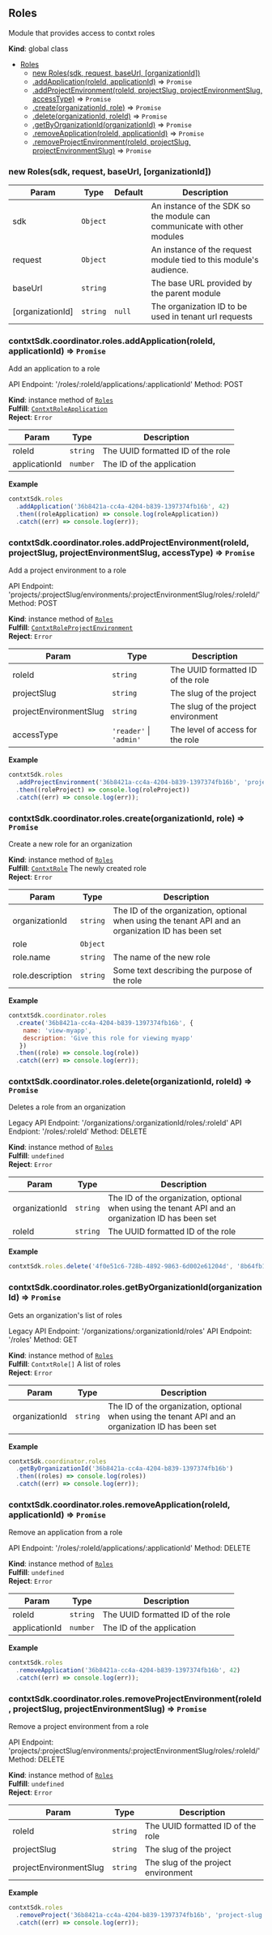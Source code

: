 <a name="Roles"></a>

## Roles
Module that provides access to contxt roles

**Kind**: global class  

* [Roles](#Roles)
    * [new Roles(sdk, request, baseUrl, [organizationId])](#new_Roles_new)
    * [.addApplication(roleId, applicationId)](#Roles+addApplication) ⇒ <code>Promise</code>
    * [.addProjectEnvironment(roleId, projectSlug, projectEnvironmentSlug, accessType)](#Roles+addProjectEnvironment) ⇒ <code>Promise</code>
    * [.create(organizationId, role)](#Roles+create) ⇒ <code>Promise</code>
    * [.delete(organizationId, roleId)](#Roles+delete) ⇒ <code>Promise</code>
    * [.getByOrganizationId(organizationId)](#Roles+getByOrganizationId) ⇒ <code>Promise</code>
    * [.removeApplication(roleId, applicationId)](#Roles+removeApplication) ⇒ <code>Promise</code>
    * [.removeProjectEnvironment(roleId, projectSlug, projectEnvironmentSlug)](#Roles+removeProjectEnvironment) ⇒ <code>Promise</code>

<a name="new_Roles_new"></a>

### new Roles(sdk, request, baseUrl, [organizationId])

| Param | Type | Default | Description |
| --- | --- | --- | --- |
| sdk | <code>Object</code> |  | An instance of the SDK so the module can communicate with other modules |
| request | <code>Object</code> |  | An instance of the request module tied to this module's audience. |
| baseUrl | <code>string</code> |  | The base URL provided by the parent module |
| [organizationId] | <code>string</code> | <code>null</code> | The organization ID to be used in tenant url requests |

<a name="Roles+addApplication"></a>

### contxtSdk.coordinator.roles.addApplication(roleId, applicationId) ⇒ <code>Promise</code>
Add an application to a role

API Endpoint: '/roles/:roleId/applications/:applicationId'
Method: POST

**Kind**: instance method of [<code>Roles</code>](#Roles)  
**Fulfill**: [<code>ContxtRoleApplication</code>](./Typedefs.md#ContxtRoleApplication)  
**Reject**: <code>Error</code>  

| Param | Type | Description |
| --- | --- | --- |
| roleId | <code>string</code> | The UUID formatted ID of the role |
| applicationId | <code>number</code> | The ID of the application |

**Example**  
```js
contxtSdk.roles
  .addApplication('36b8421a-cc4a-4204-b839-1397374fb16b', 42)
  .then((roleApplication) => console.log(roleApplication))
  .catch((err) => console.log(err));
```
<a name="Roles+addProjectEnvironment"></a>

### contxtSdk.coordinator.roles.addProjectEnvironment(roleId, projectSlug, projectEnvironmentSlug, accessType) ⇒ <code>Promise</code>
Add a project environment to a role

API Endpoint: 'projects/:projectSlug/environments/:projectEnvironmentSlug/roles/:roleId/'
Method: POST

**Kind**: instance method of [<code>Roles</code>](#Roles)  
**Fulfill**: [<code>ContxtRoleProjectEnvironment</code>](./Typedefs.md#ContxtRoleProjectEnvironment)  
**Reject**: <code>Error</code>  

| Param | Type | Description |
| --- | --- | --- |
| roleId | <code>string</code> | The UUID formatted ID of the role |
| projectSlug | <code>string</code> | The slug of the project |
| projectEnvironmentSlug | <code>string</code> | The slug of the project environment |
| accessType | <code>&#x27;reader&#x27;</code> \| <code>&#x27;admin&#x27;</code> | The level of access for the role |

**Example**  
```js
contxtSdk.roles
  .addProjectEnvironment('36b8421a-cc4a-4204-b839-1397374fb16b', 'project-slug', 'project-environment-slug', 'admin')
  .then((roleProject) => console.log(roleProject))
  .catch((err) => console.log(err));
```
<a name="Roles+create"></a>

### contxtSdk.coordinator.roles.create(organizationId, role) ⇒ <code>Promise</code>
Create a new role for an organization

**Kind**: instance method of [<code>Roles</code>](#Roles)  
**Fulfill**: [<code>ContxtRole</code>](./Typedefs.md#ContxtRole) The newly created role  
**Reject**: <code>Error</code>  

| Param | Type | Description |
| --- | --- | --- |
| organizationId | <code>string</code> | The ID of the organization, optional when using the tenant API and an organization ID has been set |
| role | <code>Object</code> |  |
| role.name | <code>string</code> | The name of the new role |
| role.description | <code>string</code> | Some text describing the purpose of the role |

**Example**  
```js
contxtSdk.coordinator.roles
  .create('36b8421a-cc4a-4204-b839-1397374fb16b', {
    name: 'view-myapp',
    description: 'Give this role for viewing myapp'
   })
  .then((role) => console.log(role))
  .catch((err) => console.log(err));
```
<a name="Roles+delete"></a>

### contxtSdk.coordinator.roles.delete(organizationId, roleId) ⇒ <code>Promise</code>
Deletes a role from an organization

Legacy API Endpoint: '/organizations/:organizationId/roles/:roleId'
API Endpiont: '/roles/:roleId'
Method: DELETE

**Kind**: instance method of [<code>Roles</code>](#Roles)  
**Fulfill**: <code>undefined</code>  
**Reject**: <code>Error</code>  

| Param | Type | Description |
| --- | --- | --- |
| organizationId | <code>string</code> | The ID of the organization, optional when using the tenant API and an organization ID has been set |
| roleId | <code>string</code> | The UUID formatted ID of the role |

**Example**  
```js
contxtSdk.roles.delete('4f0e51c6-728b-4892-9863-6d002e61204d', '8b64fb12-e649-46be-b330-e672d28eed99s');
```
<a name="Roles+getByOrganizationId"></a>

### contxtSdk.coordinator.roles.getByOrganizationId(organizationId) ⇒ <code>Promise</code>
Gets an organization's list of roles

Legacy API Endpoint: '/organizations/:organizationId/roles'
API Endpoint: '/roles'
Method: GET

**Kind**: instance method of [<code>Roles</code>](#Roles)  
**Fulfill**: <code>ContxtRole[]</code> A list of roles  
**Reject**: <code>Error</code>  

| Param | Type | Description |
| --- | --- | --- |
| organizationId | <code>string</code> | The ID of the organization, optional when using the tenant API and an organization ID has been set |

**Example**  
```js
contxtSdk.coordinator.roles
  .getByOrganizationId('36b8421a-cc4a-4204-b839-1397374fb16b')
  .then((roles) => console.log(roles))
  .catch((err) => console.log(err));
```
<a name="Roles+removeApplication"></a>

### contxtSdk.coordinator.roles.removeApplication(roleId, applicationId) ⇒ <code>Promise</code>
Remove an application from a role

API Endpoint: '/roles/:roleId/applications/:applicationId'
Method: DELETE

**Kind**: instance method of [<code>Roles</code>](#Roles)  
**Fulfill**: <code>undefined</code>  
**Reject**: <code>Error</code>  

| Param | Type | Description |
| --- | --- | --- |
| roleId | <code>string</code> | The UUID formatted ID of the role |
| applicationId | <code>number</code> | The ID of the application |

**Example**  
```js
contxtSdk.roles
  .removeApplication('36b8421a-cc4a-4204-b839-1397374fb16b', 42)
  .catch((err) => console.log(err));
```
<a name="Roles+removeProjectEnvironment"></a>

### contxtSdk.coordinator.roles.removeProjectEnvironment(roleId, projectSlug, projectEnvironmentSlug) ⇒ <code>Promise</code>
Remove a project environment from a role

API Endpoint: 'projects/:projectSlug/environments/:projectEnvironmentSlug/roles/:roleId/'
Method: DELETE

**Kind**: instance method of [<code>Roles</code>](#Roles)  
**Fulfill**: <code>undefined</code>  
**Reject**: <code>Error</code>  

| Param | Type | Description |
| --- | --- | --- |
| roleId | <code>string</code> | The UUID formatted ID of the role |
| projectSlug | <code>string</code> | The slug of the project |
| projectEnvironmentSlug | <code>string</code> | The slug of the project environment |

**Example**  
```js
contxtSdk.roles
  .removeProject('36b8421a-cc4a-4204-b839-1397374fb16b', 'project-slug', 'project-environment-slug')
  .catch((err) => console.log(err));
```
